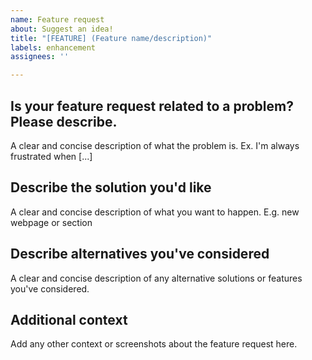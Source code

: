 ```yaml
---
name: Feature request
about: Suggest an idea!
title: "[FEATURE] (Feature name/description)"
labels: enhancement
assignees: ''

---
```


## Is your feature request related to a problem? Please describe.
A clear and concise description of what the problem is. Ex. I'm always frustrated when [...]

## Describe the solution you'd like
A clear and concise description of what you want to happen. E.g. new webpage or section

## Describe alternatives you've considered
A clear and concise description of any alternative solutions or features you've considered.

## Additional context
Add any other context or screenshots about the feature request here.
